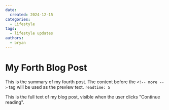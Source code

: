 ```yaml
---
date: 
  created: 2024-12-15
categories:
  - Lifestyle
tags:
  - lifestyle updates
authors:
  - bryan
---
```


# My Forth Blog Post

This is the summary of my fourth post. The content before the `<!-- more -->` tag will be used as the preview text. `readtime: 5`

<!-- more -->

This is the full text of my blog post, visible when the user clicks "Continue reading".